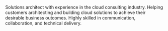 <p>Solutions architect with experience in the cloud consulting industry. Helping
customers architecting and building cloud solutions to achieve their desirable business
outcomes. Highly skilled in communication, collaboration, and technical delivery.</p>
